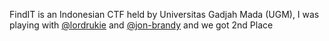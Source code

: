 FindIT is an Indonesian CTF held by Universitas Gadjah Mada (UGM), I was playing with [@lordrukie](https://www.github.com/lordrukie) and [@jon-brandy](https://www.github.com/jon-brandy) and we got 2nd Place
